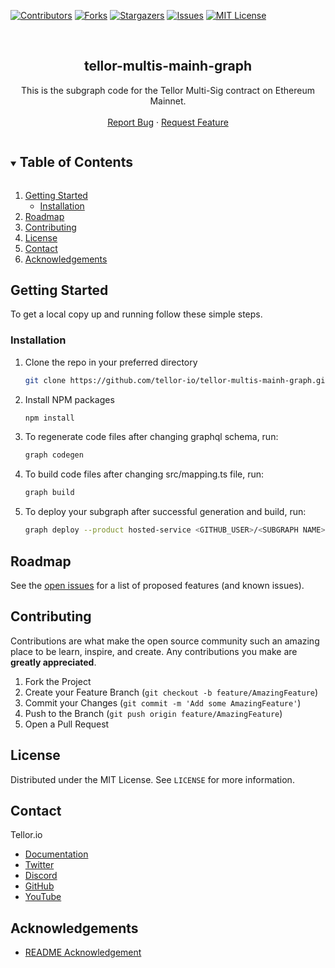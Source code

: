 <!--
*** Thanks for checking out the Best-README-Template. If you have a suggestion
*** that would make this better, please fork the repo and create a pull request
*** or simply open an issue with the tag "enhancement".
*** Thanks again! Now go create something AMAZING! :D
***
***
***
*** To avoid retyping too much info. Do a search and replace for the following:
*** github_username, repo_name, twitter_handle, email, project_title, project_description
-->



<!-- PROJECT SHIELDS -->
<!--
*** I'm using markdown "reference style" links for readability.
*** Reference links are enclosed in brackets [ ] instead of parentheses ( ).
*** See the bottom of this document for the declaration of the reference variables
*** for contributors-url, forks-url, etc. This is an optional, concise syntax you may use.
*** https://www.markdownguide.org/basic-syntax/#reference-style-links
-->
[![Contributors][contributors-shield]][contributors-url]
[![Forks][forks-shield]][forks-url]
[![Stargazers][stars-shield]][stars-url]
[![Issues][issues-shield]][issues-url]
[![MIT License][license-shield]][license-url]


<!-- PROJECT LOGO -->
<br />
<p align="center">
  <h2 align="center">tellor-multis-mainh-graph</h2>

  <p align="center">
    This is the subgraph code for the Tellor Multi-Sig contract on Ethereum Mainnet.
    <br />
    <br />
    <a href="https://github.com/tellor-io/tellor-multis-mainh-graph/issues">Report Bug</a>
    ·
    <a href="https://github.com/tellor-io/tellor-multis-mainh-graph/issues">Request Feature</a>
  </p>
</p>



<!-- TABLE OF CONTENTS -->
<details open="open">
  <summary><h2 style="display: inline-block">Table of Contents</h2></summary>
  <ol>
    <li>
      <a href="#getting-started">Getting Started</a>
      <ul>
        <li><a href="#installation">Installation</a></li>
      </ul>
    </li>
    <li><a href="#roadmap">Roadmap</a></li>
    <li><a href="#contributing">Contributing</a></li>
    <li><a href="#license">License</a></li>
    <li><a href="#contact">Contact</a></li>
    <li><a href="#acknowledgements">Acknowledgements</a></li>
  </ol>
</details>



<!-- GETTING STARTED -->
## Getting Started

To get a local copy up and running follow these simple steps.

### Installation

1. Clone the repo in your preferred directory
   ```sh
   git clone https://github.com/tellor-io/tellor-multis-mainh-graph.git
   ```
2. Install NPM packages
   ```sh
   npm install
   ```
3. To regenerate code files after changing graphql schema, run:
   ```sh
   graph codegen
   ```
4. To build code files after changing src/mapping.ts file, run:
   ```sh
   graph build
   ```
5. To deploy your subgraph after successful generation and build, run:
   ```sh
   graph deploy --product hosted-service <GITHUB_USER>/<SUBGRAPH NAME>
   ```


<!-- ROADMAP -->
## Roadmap

See the [open issues](https://github.com/tellor-io/tellor-multis-mainh-graph/issues) for a list of proposed features (and known issues).

<!-- CONTRIBUTING -->
## Contributing

Contributions are what make the open source community such an amazing place to be learn, inspire, and create. Any contributions you make are **greatly appreciated**.

1. Fork the Project
2. Create your Feature Branch (`git checkout -b feature/AmazingFeature`)
3. Commit your Changes (`git commit -m 'Add some AmazingFeature'`)
4. Push to the Branch (`git push origin feature/AmazingFeature`)
5. Open a Pull Request

<!-- LICENSE -->
## License

Distributed under the MIT License. See `LICENSE` for more information.

<!-- CONTACT -->
## Contact

Tellor.io 
- [Documentation](https://docs.tellor.io/tellor/)
- [Twitter](https://twitter.com/WeAreTellor)
- [Discord](https://discord.gg/NP7fmzr5)
- [GitHub](https://github.com/tellor-io)
- [YouTube](https://www.youtube.com/tellor)

<!-- ACKNOWLEDGEMENTS -->

## Acknowledgements

* [README Acknowledgement](https://github.com/othneildrew/Best-README-Template)

<!-- MARKDOWN LINKS & IMAGES -->
<!-- https://www.markdownguide.org/basic-syntax/#reference-style-links -->
[contributors-shield]: https://img.shields.io/github/contributors/tellor-io/tellor-multis-mainh-graph.svg?style=for-the-badge
[contributors-url]: https://github.com/tellor-io/tellor-multis-mainh-graph/graphs/contributors
[forks-shield]: https://img.shields.io/github/forks/tellor-io/tellor-multis-mainh-graph.svg?style=for-the-badge
[forks-url]: https://github.com/tellor-io/tellor-multis-mainh-graph/network/members
[stars-shield]: https://img.shields.io/github/stars/tellor-io/tellor-multis-mainh-graph.svg?style=for-the-badge
[stars-url]: https://github.com/tellor-io/tellor-multis-mainh-graph/stargazers
[issues-shield]: https://img.shields.io/github/issues/tellor-io/tellor-multis-mainh-graph.svg?style=for-the-badge
[issues-url]: https://github.com/tellor-io/tellor-multis-mainh-graph/issues
[license-shield]: https://img.shields.io/github/license/tellor-io/tellor-multis-mainh-graph.svg?style=for-the-badge
[license-url]: https://github.com/tellor-io/tellor-multis-mainh-graph/blob/main/LICENSE.txt


